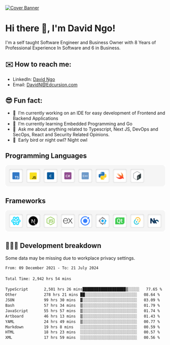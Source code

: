 [![Cover Banner](https://res.cloudinary.com/edcursion/image/upload/v1715731242/David%20Github/uvpes6dpzvlnc9w0f94z.png)](https://www.linkedin.com/in/-david-ngo)

# Hi there 👋, I'm David Ngo!

I'm a self taught Software Engineer and Business Owner with 8 Years of Professional Experience In
Software and 6 in Business.

## ✉️ How to reach me:

- LinkedIn: [David Ngo](https://www.linkedin.com/in/-david-ngo/)
- Email: [DavidN@Edcursion.com](mailto:DavidN@Edcursion.com)

## 😎 Fun fact:

- 🔭 &nbsp;I’m currently working on an IDE for easy development of Frontend and Backend Applications
- 🌱 &nbsp;I’m currently learning Embedded Programming and Go
- 💬 &nbsp;Ask me about anything related to Typescript, Next JS, DevOps and SecOps, React and
  Security Related Opinions.
- 🦉 &nbsp;Early bird or night owl? Night owl

## Programming Languages

![Experence](/assets/Programming.png)

## Frameworks

![Experence](/assets/Frameworks.png)

## 🧑🏻‍💻 **Development breakdown**

Some data may be missing due to workplace privacy settings.

<!--START_SECTION:waka-->

```txt
From: 09 December 2021 - To: 21 July 2024

Total Time: 2,942 hrs 54 mins

TypeScript       2,501 hrs 26 mins███████████████████▒░░░░░   77.65 %
Other            278 hrs 21 mins ██░░░░░░░░░░░░░░░░░░░░░░░   08.64 %
JSON             99 hrs 30 mins  ▓░░░░░░░░░░░░░░░░░░░░░░░░   03.09 %
Bash             57 hrs 34 mins  ▒░░░░░░░░░░░░░░░░░░░░░░░░   01.79 %
JavaScript       55 hrs 57 mins  ▒░░░░░░░░░░░░░░░░░░░░░░░░   01.74 %
Artboard         46 hrs 13 mins  ▒░░░░░░░░░░░░░░░░░░░░░░░░   01.43 %
YAML             24 hrs 49 mins  ▒░░░░░░░░░░░░░░░░░░░░░░░░   00.77 %
Markdown         19 hrs 8 mins   ░░░░░░░░░░░░░░░░░░░░░░░░░   00.59 %
HTML             18 hrs 23 mins  ░░░░░░░░░░░░░░░░░░░░░░░░░   00.57 %
XML              17 hrs 59 mins  ░░░░░░░░░░░░░░░░░░░░░░░░░   00.56 %
```

<!--END_SECTION:waka-->

